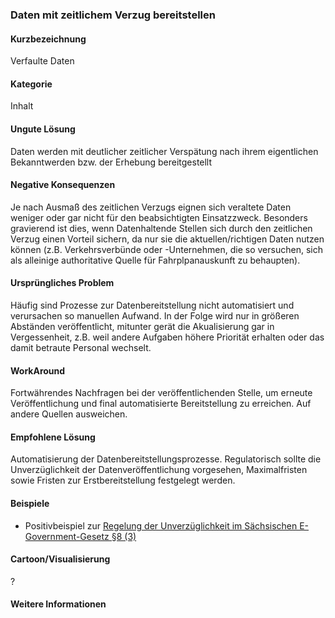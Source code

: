 ### Daten mit zeitlichem Verzug bereitstellen

#### Kurzbezeichnung
Verfaulte Daten

#### Kategorie
Inhalt

#### Ungute Lösung
Daten werden mit deutlicher zeitlicher Verspätung nach ihrem eigentlichen Bekanntwerden bzw. der Erhebung bereitgestellt 

#### Negative Konsequenzen
Je nach Ausmaß des zeitlichen Verzugs eignen sich veraltete Daten weniger oder gar nicht für den beabsichtigten Einsatzzweck. Besonders gravierend ist dies, wenn Datenhaltende Stellen sich durch den zeitlichen Verzug einen Vorteil sichern, da nur sie die aktuellen/richtigen Daten nutzen können (z.B. Verkehrsverbünde oder -Unternehmen, die so versuchen, sich als alleinige authoritative Quelle für Fahrplpanauskunft zu behaupten).

#### Ursprüngliches Problem
Häufig sind Prozesse zur Datenbereitstellung nicht automatisiert und verursachen so manuellen Aufwand. In der Folge wird nur in größeren Abständen veröffentlicht, mitunter gerät die Akualisierung gar in Vergessenheit, z.B. weil 
andere Aufgaben höhere Priorität erhalten oder das damit betraute Personal wechselt. 

#### WorkAround
Fortwährendes Nachfragen bei der veröffentlichenden Stelle, um erneute Veröffentlichung und final automatisierte Bereitstellung zu erreichen. Auf andere Quellen ausweichen.

#### Empfohlene Lösung
Automatisierung der Datenbereitstellungsprozesse. Regulatorisch sollte die Unverzüglichkeit der Datenveröffentlichung vorgesehen, Maximalfristen sowie Fristen zur Erstbereitstellung festgelegt werden.

#### Beispiele

* Positivbeispiel zur [Regelung der Unverzüglichkeit im Sächsischen E-Government-Gesetz §8 (3)](https://www.opendata.sachsen.de/389.htm) 

#### Cartoon/Visualisierung
?

#### Weitere Informationen
